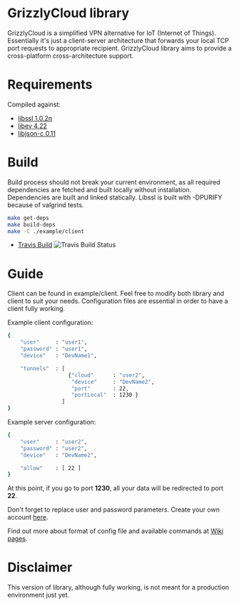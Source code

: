 
# GrizzlyCloud library

GrizzlyCloud is a simplified VPN alternative for IoT (Internet of Things). Essentially it's just a client-server architecture that forwards your local TCP port requests to appropriate recipient. GrizzlyCloud library aims to provide a cross-platform cross-architecture support.

# Requirements

Compiled against:
- [libssl 1.0.2n](https://github.com/GrizzlyCloud/libssl)
- [libev 4.22](https://github.com/GrizzlyCloud/libev)
- [libjson-c 0.11](https://github.com/GrizzlyCloud/json-c)

# Build

Build process should not break your current environment, as all required dependencies are fetched and built locally without installation. Dependencies are built and linked statically. Libssl is built with -DPURIFY because of valgrind tests.

```sh
make get-deps
make build-deps
make -C ./example/client
```

- [Travis Build](https://travis-ci.org/GrizzlyCloud/libgrizzlycloud) ![Travis Build Status](https://travis-ci.org/GrizzlyCloud/libgrizzlycloud.svg?branch=master)

# Guide

Client can be found in example/client. Feel free to modify both library and client to suit your needs. Configuration files are essential in order to have a client fully working.

Example client configuration:
```sh
{
    "user"     : "user1",
    "password" : "user1",
    "device"   : "DevName1",

    "tunnels"  : [
                   {"cloud"      : "user2",
                    "device"     : "DevName2",
                    "port"       : 22,
                    "portLocal"  : 1230 }
                 ]
}
```

Example server configuration:
```sh
{
    "user"     : "user2",
    "password" : "user2",
    "device"   : "DevName2",

    "allow"    : [ 22 ]
}
```

At this point, if you go to port **1230**, all your data will be redirected to port **22**.

Don't forget to replace user and password parameters. Create your own account [here](https://grizzlycloud.com/signup.php).

Find out more about format of config file and available commands at [Wiki pages](https://grizzlycloud.com/wiki/doku.php?id=commands).

# Disclaimer

This version of library, although fully working, is not meant for a production environment just yet.
